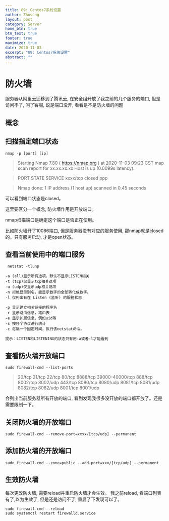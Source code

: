 ```yaml
---
title: 09: Centos7系统设置
author: Zhusong
layout: post
category: Server
home_btn: true
btn_text: true
footer: true
maximize: true
date: 2020-11-03
excerpt: "09: Centos7系统设置"
abstract: ""
---
```


# 防火墙

服务器从阿里云迁移到了腾讯云, 在安全组开放了我之前的几个服务的端口, 但是访问不了, 问了客服, 说是端口没开, 看看是不是防火墙的问题

## 概念

## 扫描指定端口状态

```shell
nmap -p [port] [ip]
```

> Starting Nmap 7.80 ( https://nmap.org ) at 2020-11-03 09:23 CST
> map scan report for xx.xx.xx.xx
> Host is up (0.0099s latency).

> PORT     STATE  SERVICE
> xxxx/tcp closed ppp

> Nmap done: 1 IP address (1 host up) scanned in 0.45 seconds

可以看到端口状态是closed。

这里要区分一个概念, 防火墙作用是开放端口。

nmap扫描端口是确定这个端口是否正在使用。

比如防火墙开了10086端口, 但是服务器没有对应的服务使用, 那nmap就是closed的。只有服务启动, 才是open状态。

## 查看当前使用中的端口服务

```shell
 netstat -tlunp
 
-a (all)显示所有选项，默认不显示LISTEN相关
-t (tcp)仅显示tcp相关选项
-u (udp)仅显示udp相关选项
-n 拒绝显示别名，能显示数字的全部转化成数字。
-l 仅列出有在 Listen (监听) 的服務状态

-p 显示建立相关链接的程序名
-r 显示路由信息，路由表
-e 显示扩展信息，例如uid等
-s 按各个协议进行统计
-c 每隔一个固定时间，执行该netstat命令。

提示：LISTEN和LISTENING的状态只有用-a或者-l才能看到
```

## 查看防火墙开放端口

```shell
sudo firewall-cmd --list-ports
```

> 20/tcp 21/tcp 22/tcp 80/tcp 8888/tcp 39000-40000/tcp 888/tcp 8002/tcp 8002/udp 443/tcp 8080/tcp 8080/udp 8081/tcp 8081/udp 8082/tcp 8082/udp 8001/tcp 8001/udp

会列出当前服务器所有开放的端口, 看到发现我很多没开放的端口都开放了。还是需要限制一下。

## 关闭防火墙的开放端口

```shell
sudo firewall-cmd --remove-port=xxxx/[tcp/udp] --permanent
```

## 添加防火墙的开放端口

```shell
sudo firewall-cmd --zone=public --add-port=xxx/[tcp/udp] --permanent
```

## 生效防火墙

每次更改防火墙, 需要reload并重启防火墙才会生效。
我之前reload, 看端口列表有了,以为生效了, 但是还是访问不了,  重启了下发现可以了。

```shell
sudo firewall-cmd --reload
sudo systemctl restart firewalld.service 
```
 